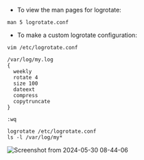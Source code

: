 * To view the man pages for logrotate:
```
man 5 logrotate.conf
```

* To make a custom logrotate configuration:
```
vim /etc/logrotate.conf

/var/log/my.log
{
  weekly
  rotate 4
  size 100
  dateext
  compress
  copytruncate
}

:wq

logrotate /etc/logrotate.conf
ls -l /var/log/my*
```
![Screenshot from 2024-05-30 08-44-06](https://github.com/RedHatRanger/best_linux_scripts_and_commands/assets/90477448/d4538a2b-18bb-4cea-8165-c24df9f4a964)
